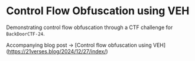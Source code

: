 # Control Flow Obfuscation using VEH

Demonstrating control flow obfuscation through a CTF challenge for `BackDoorCTF-24`.

Accompanying blog post -> [Control flow obfuscation using VEH] (https://21verses.blog/2024/12/27/index/)
